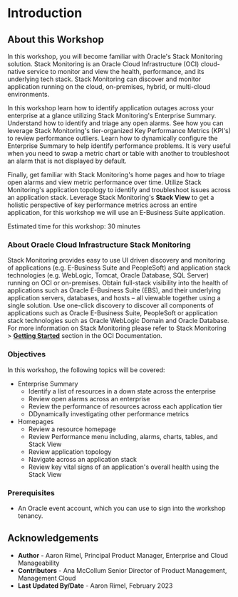 # Introduction

## About this Workshop

In this workshop, you will become familiar with Oracle's Stack Monitoring solution. Stack Monitoring is an Oracle Cloud Infrastructure (OCI) cloud-native service to monitor and view the health, performance, and its underlying tech stack. Stack Monitoring can discover and monitor application running on the cloud, on-premises, hybrid, or multi-cloud environments.

In this workshop learn how to identify application outages across your enterprise at a glance utilizing Stack Monitoring's Enterprise Summary. Understand how to identify and triage any open alarms. See how you can leverage Stack Monitoring's tier-organized Key Performance Metrics (KPI's) to review performance outliers. Learn how to dynamically configure the Enterprise Summary to help identify performance problems. It is very useful when you need to swap a metric chart or table with another to troubleshoot an alarm that is not displayed by default.

Finally, get familiar with Stack Monitoring's home pages and how to triage open alarms and view metric performance over time. Utilize Stack Monitoring's application topology to identify and troubleshoot issues across an application stack. Leverage Stack Monitoring's **Stack View** to get a holistic perspective of key performance metrics across an entire application, for this workshop we will use an E-Business Suite application.

Estimated time for this workshop: 30 minutes

### About Oracle Cloud Infrastructure Stack Monitoring

Stack Monitoring provides easy to use UI driven discovery and monitoring of applications (e.g. E-Business Suite and PeopleSoft) and application stack technologies (e.g. WebLogic, Tomcat, Oracle Database, SQL Server) running on OCI or on-premises. Obtain full-stack visibility into the health of applications such as Oracle E-Business Suite (EBS), and their underlying application servers, databases, and hosts – all viewable together using a single solution. Use one-click discovery to discover all components of applications such as Oracle E-Business Suite, PeopleSoft or application stack technologies such as Oracle WebLogic Domain and Oracle Database. For more information on Stack Monitoring please refer to Stack Monitoring > **[Getting Started](https://docs.oracle.com/en-us/iaas/stack-monitoring/index.html)** section in the OCI Documentation.


### Objectives

In this workshop, the following topics will be covered:
* Enterprise Summary
  - Identify a list of resources in a down state across the enterprise
  - Review open alarms across an enterprise
  - Review the performance of resources across each application tier
  - DDynamically investigating other performance metrics
* Homepages
  - Review a resource homepage
  - Review Performance menu including, alarms, charts, tables, and Stack View
  - Review application topology
  - Navigate across an application stack
  - Review key vital signs of an application's overall health using the Stack View

### Prerequisites

* An Oracle event account, which you can use to sign into the workshop tenancy.

## Acknowledgements

- **Author** - Aaron Rimel, Principal Product Manager, Enterprise and Cloud Manageability
- **Contributors** - Ana McCollum Senior Director of Product Management, Management Cloud
- **Last Updated By/Date** - Aaron Rimel, February 2023
